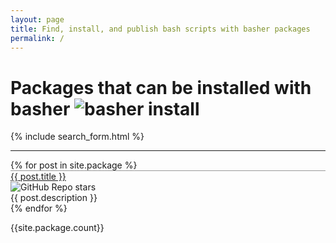 ```yaml
---
layout: page
title: Find, install, and publish bash scripts with basher packages
permalink: /
---
```


# Packages that can be installed with basher ![basher install](https://img.shields.io/badge/basher-install-white?logo=gnu-bash&style=flat)

{% include search_form.html %}

<div class="section-index">
    <hr class="panel-line">
    {% for post in site.package  %}        
    <div class="row">
    <div class="col-lg-4 col-md-8 col-sm-8 font-weight-bold" style="border-top: 1px solid #999"><a href="{{ post.url | prepend: site.baseurl }}">{{ post.title }}</a></div>
    <div class="col-lg-2 col-md-4 col-sm-4">
    <img alt="GitHub Repo stars" src="https://img.shields.io/github/stars/{{ post.title }}">
    </div>
    <div class="col-lg-6 col-md-12 col-sm-12">{{ post.description }}</div>
   </div>{% endfor %}
</div>

{{site.package.count}}
